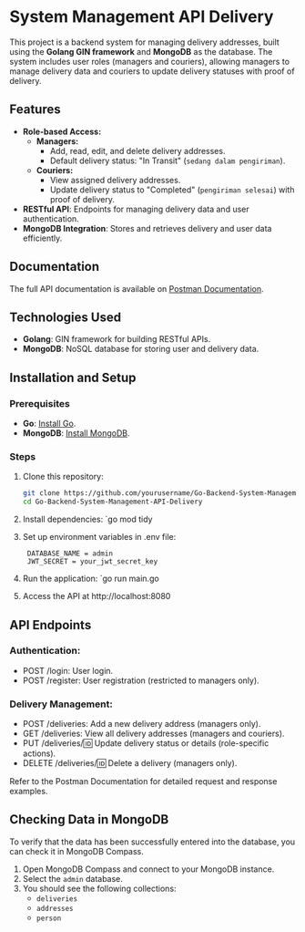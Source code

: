 # System Management API Delivery

This project is a backend system for managing delivery addresses, built using the **Golang GIN framework** and **MongoDB** as the database. The system includes user roles (managers and couriers), allowing managers to manage delivery data and couriers to update delivery statuses with proof of delivery.

## Features

- **Role-based Access:**
  - **Managers:** 
    - Add, read, edit, and delete delivery addresses.
    - Default delivery status: "In Transit" (`sedang dalam pengiriman`).
  - **Couriers:** 
    - View assigned delivery addresses.
    - Update delivery status to "Completed" (`pengiriman selesai`) with proof of delivery.
- **RESTful API**: Endpoints for managing delivery data and user authentication.
- **MongoDB Integration**: Stores and retrieves delivery and user data efficiently.

## Documentation

The full API documentation is available on [Postman Documentation](https://documenter.getpostman.com/view/31688603/2sAYJ3G2Mo).

## Technologies Used

- **Golang**: GIN framework for building RESTful APIs.
- **MongoDB**: NoSQL database for storing user and delivery data.

## Installation and Setup

### Prerequisites

- **Go**: [Install Go](https://golang.org/doc/install).
- **MongoDB**: [Install MongoDB](https://www.mongodb.com/docs/manual/installation/).

### Steps

1. Clone this repository:
   ```bash
   git clone https://github.com/yourusername/Go-Backend-System-Management-API-Delivery.git
   cd Go-Backend-System-Management-API-Delivery

2. Install dependencies:
   `go mod tidy

3. Set up environment variables in .env file:
   ```MONGO_URI=mongodb://localhost:27017
    DATABASE_NAME = admin
    JWT_SECRET = your_jwt_secret_key

4. Run the application:
   `go run main.go

5. Access the API at http://localhost:8080

## API Endpoints

### Authentication:
- POST /login: User login.
- POST /register: User registration (restricted to managers only).

### Delivery Management:
- POST /deliveries: Add a new delivery address (managers only).
- GET /deliveries: View all delivery addresses (managers and couriers).
- PUT /deliveries/:id: Update delivery status or details (role-specific actions).
- DELETE /deliveries/:id: Delete a delivery (managers only).

Refer to the Postman Documentation for detailed request and response examples.

## Checking Data in MongoDB

To verify that the data has been successfully entered into the database, you can check it in MongoDB Compass. 

1. Open MongoDB Compass and connect to your MongoDB instance.
2. Select the `admin` database.
3. You should see the following collections:
   - `deliveries`
   - `addresses`
   - `person`
